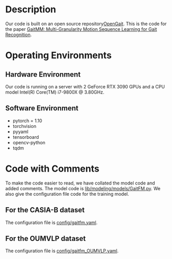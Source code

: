 # Description
Our code is built on an open source repository[OpenGait](https://github.com/ShiqiYu/OpenGait). This is the code for the paper [GaitMM: Multi-Granularity Motion Sequence Learning for Gait Recognition](https://arxiv.org/abs/2209.08470).

# Operating Environments
## Hardware Environment
Our code is running on a server with 2 GeForce RTX 3090 GPUs 
and a CPU model Intel(R) Core(TM) i7-9800X @ 3.80GHz.
## Software Environment
- pytorch = 1.10
- torchvision
- pyyaml
- tensorboard
- opencv-python
- tqdm

# Code with Comments
To make the code easier to read, we have collated the model code and added comments.
The model code is [lib/modeling/models/GaitFM.py](lib/modeling/models/GaitFM.py).
We also give the configuration file code for the training model.
## For the CASIA-B dataset
The configuration file is [config/gaitfm.yaml](config/gaitfm.yaml).
## For the OUMVLP dataset
The configuration file is [config/gaitfm_OUMVLP.yaml](config/gaitfm_OUMVLP.yaml).




